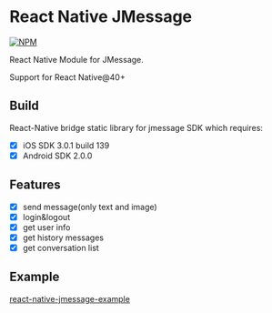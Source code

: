 # React Native JMessage
[![NPM](https://nodei.co/npm/react-native-jmessage.png?downloads=true&stars=true)](https://nodei.co/npm/react-native-jmessage/)

React Native Module for JMessage.

Support for React Native@40+

## Build
React-Native bridge static library for jmessage SDK which requires:

- [x] iOS SDK 3.0.1 build 139
- [x] Android SDK 2.0.0

## Features
 - [x] send message(only text and image)
 - [x] login&logout
 - [x] get user info
 - [x] get history messages
 - [x] get conversation list
 
## Example
[react-native-jmessage-example](https://github.com/xsdlr/react-native-jmessage-example)


